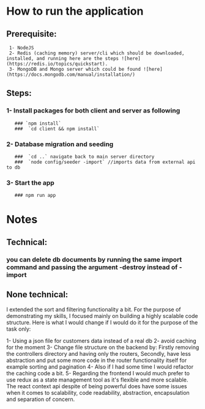 # How to run the application

## Prerequisite:

     1- NodeJS
     2- Redis (caching memory) server/cli which should be downloaded, installed, and running here are the steps ![here](https://redis.io/topics/quickstart).
     3- MongoDB and Mongo server which could be found ![here](https://docs.mongodb.com/manual/installation/)

## Steps:

### 1- Install packages for both client and server as following

       ### `npm install`
       ###  `cd client && npm install`

### 2- Database migration and seeding

       ###  `cd ..` navigate back to main server directory
       ###  `node config/seeder -import` //imports data from external api to db

### 3- Start the app

       ### npm run app

# Notes

## Technical:

### you can delete db documents by running the same import command and passing the argument -destroy instead of -import

## None technical:

I extended the sort and filtering functionality a bit.
For the purpose of demonstrating my skills, I focused mainly on building a highly scalable code structure. Here is what I would change if I would do it for the purpose of the task only:

1- Using a json file for customers data instead of a real db
2- avoid caching for the moment
3- Change file structure on the backend by:
Firstly removing the controllers directory and having only the routers,
Secondly, have less abstraction and put some more code in the router functionality itself for example sorting and pagination
4- Also if I had some time I would refactor the caching code a bit.
5- Regarding the frontend I would much prefer to use redux as a state management tool as it's flexible and more scalable. The react context api despite of being powerful does have some issues when it comes to scalability, code readability, abstraction, encapsulation and separation of concern.
